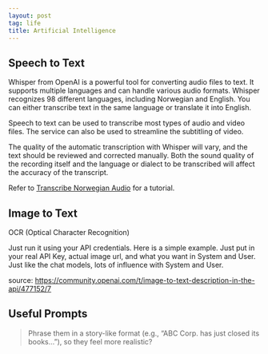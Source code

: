 ```yaml
---
layout: post
tag: life
title: Artificial Intelligence
---
```


## Speech to Text

Whisper from OpenAI is a powerful tool for converting audio files to text. It supports multiple languages and can handle various audio formats.
Whisper recognizes 98 different languages, including Norwegian and English. You can either transcribe text in the same language or translate it into English.

Speech to text can be used to transcribe most types of audio and video files. The service can also be used to streamline the subtitling of video.

The quality of the automatic transcription with Whisper will vary, and the text should be reviewed and corrected manually. Both the sound quality of the recording itself and the language or dialect to be transcribed will affect the accuracy of the transcript.


Refer to <a href="{{site.baseurl}}/2025/08/13/Whisper.html">Transcribe Norwegian Audio</a> for a tutorial.

## Image to Text

OCR (Optical Character Recognition)

Just run it using your API credentials. Here is a simple example. Just put in your real API Key, actual image url, and what you want in System and User. Just like the chat models, lots of influence with System and User.

source: <https://community.openai.com/t/image-to-text-description-in-the-api/477152/7>


## Useful Prompts

> Phrase them in a story-like format (e.g., “ABC Corp. has just closed its books…”), so they feel more realistic?